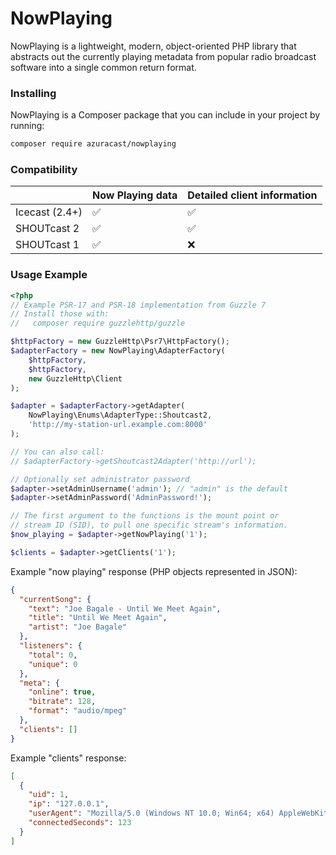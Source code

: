 # NowPlaying

NowPlaying is a lightweight, modern, object-oriented PHP library that abstracts out the currently playing metadata from
popular radio broadcast software into a single common return format.

### Installing

NowPlaying is a Composer package that you can include in your project by running:

```bash
composer require azuracast/nowplaying
```

### Compatibility

|                | Now Playing data | Detailed client information |
|----------------|------------------|-----------------------------|
| Icecast (2.4+) | ✅                | ✅                           |
| SHOUTcast 2    | ✅                | ✅                           |
| SHOUTcast 1    | ✅                | ❌                           |

### Usage Example

```php
<?php
// Example PSR-17 and PSR-18 implementation from Guzzle 7
// Install those with:
//   composer require guzzlehttp/guzzle

$httpFactory = new GuzzleHttp\Psr7\HttpFactory();
$adapterFactory = new NowPlaying\AdapterFactory(
    $httpFactory,
    $httpFactory,
    new GuzzleHttp\Client
);

$adapter = $adapterFactory->getAdapter(
    NowPlaying\Enums\AdapterType::Shoutcast2,
    'http://my-station-url.example.com:8000'
);

// You can also call:
// $adapterFactory->getShoutcast2Adapter('http://url');

// Optionally set administrator password
$adapter->setAdminUsername('admin'); // "admin" is the default
$adapter->setAdminPassword('AdminPassword!');

// The first argument to the functions is the mount point or
// stream ID (SID), to pull one specific stream's information.
$now_playing = $adapter->getNowPlaying('1');

$clients = $adapter->getClients('1');
```

Example "now playing" response (PHP objects represented in JSON):

```json
{
  "currentSong": {
    "text": "Joe Bagale - Until We Meet Again",
    "title": "Until We Meet Again",
    "artist": "Joe Bagale"
  },
  "listeners": {
    "total": 0,
    "unique": 0
  },
  "meta": {
    "online": true,
    "bitrate": 128,
    "format": "audio/mpeg"
  },
  "clients": []
}
```

Example "clients" response:

```json
[
  {
    "uid": 1,
    "ip": "127.0.0.1",
    "userAgent": "Mozilla/5.0 (Windows NT 10.0; Win64; x64) AppleWebKit/537.36 (KHTML, like Gecko) Chrome/69.0.3497.81 Safari/537.36",
    "connectedSeconds": 123
  }
]
```
